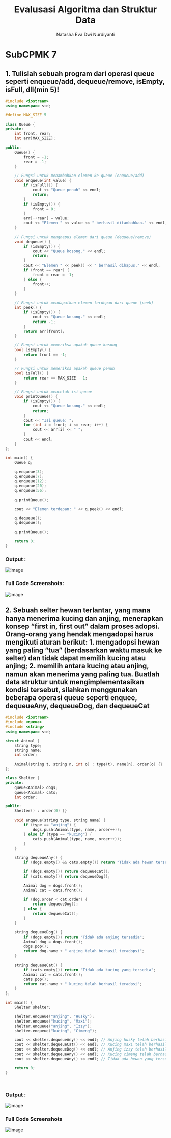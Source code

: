 # <h1 align="center">Evalusasi Algoritma dan Struktur Data</h1>
<p align="center">Natasha Eva Dwi Nurdiyanti</p>


# SubCPMK 7
## 1. Tulislah sebuah program dari operasi queue seperti enqueue/add, dequeue/remove, isEmpty, isFull, dll(min 5)!



```C++
#include <iostream>
using namespace std;

#define MAX_SIZE 5

class Queue {
private:
    int front, rear;
    int arr[MAX_SIZE];

public:
    Queue() {
        front = -1;
        rear = -1;
    }

    // Fungsi untuk menambahkan elemen ke queue (enqueue/add)
    void enqueue(int value) {
        if (isFull()) {
            cout << "Queue penuh" << endl;
            return;
        }
        if (isEmpty()) {
            front = 0;
        }
        arr[++rear] = value;
        cout << "Elemen " << value << " berhasil ditambahkan." << endl;
    }

    // Fungsi untuk menghapus elemen dari queue (dequeue/remove)
    void dequeue() {
        if (isEmpty()) {
            cout << "Queue kosong." << endl;
            return;
        }
        cout << "Elemen " << peek() << " berhasil dihapus." << endl;
        if (front == rear) {
            front = rear = -1;
        } else {
            front++;
        }
    }

    // Fungsi untuk mendapatkan elemen terdepan dari queue (peek)
    int peek() {
        if (isEmpty()) {
            cout << "Queue kosong." << endl;
            return -1;
        }
        return arr[front];
    }

    // Fungsi untuk memeriksa apakah queue kosong
    bool isEmpty() {
        return front == -1;
    }

    // Fungsi untuk memeriksa apakah queue penuh
    bool isFull() {
        return rear == MAX_SIZE - 1;
    }

    // Fungsi untuk mencetak isi queue
    void printQueue() {
        if (isEmpty()) {
            cout << "Queue kosong." << endl;
            return;
        }
        cout << "Isi queue: ";
        for (int i = front; i <= rear; i++) {
            cout << arr[i] << " ";
        }
        cout << endl;
    }
};

int main() {
    Queue q;

    q.enqueue(3);
    q.enqueue(7);
    q.enqueue(12);
    q.enqueue(20);
    q.enqueue(56);

    q.printQueue();

    cout << "Elemen terdepan: " << q.peek() << endl;

    q.dequeue();
    q.dequeue();

    q.printQueue();

    return 0;
}


```

### Output :
![image](https://github.com/NatashaEva/Praktikum-Struktur-Data-Assignment/assets/161322715/5c5524d8-3122-45bc-9293-f698db73ec5d)

### Full Code Screenshots:
![image](https://github.com/NatashaEva/Praktikum-Struktur-Data-Assignment/assets/161322715/ccee876d-2073-4802-a7b5-93fd8e375074)



## 2. Sebuah selter hewan terlantar, yang mana hanya menerima kucing dan anjing, menerapkan konsep “first in, first out” dalam proses adopsi. Orang-orang yang hendak mengadopsi harus mengikuti aturan berikut: 1. mengadopsi hewan yang paling “tua” (berdasarkan waktu masuk ke selter) dan tidak dapat memilih kucing atau anjing; 2. memilih antara kucing atau anjing, namun akan menerima yang paling tua. Buatlah data struktur untuk mengimplementasikan kondisi tersebut, silahkan menggunakan beberapa operasi queue seperti enquee, dequeueAny, dequeueDog, dan dequeueCat  


```C++
#include <iostream>
#include <queue>
#include <string>
using namespace std;

struct Animal {
    string type;
    string name;
    int order;

    Animal(string t, string n, int o) : type(t), name(n), order(o) {}
};

class Shelter {
private:
    queue<Animal> dogs;
    queue<Animal> cats;
    int order;

public:
    Shelter() : order(0) {}

    void enqueue(string type, string name) {
        if (type == "anjing") {
            dogs.push(Animal(type, name, order++));
        } else if (type == "kucing") {
            cats.push(Animal(type, name, order++));
        }
    }

    string dequeueAny() {
        if (dogs.empty() && cats.empty()) return "Tidak ada hewan tersedia";

        if (dogs.empty()) return dequeueCat();
        if (cats.empty()) return dequeueDog();

        Animal dog = dogs.front();
        Animal cat = cats.front();

        if (dog.order < cat.order) {
            return dequeueDog();
        } else {
            return dequeueCat();
        }
    }

    string dequeueDog() {
        if (dogs.empty()) return "Tidak ada anjing tersedia";
        Animal dog = dogs.front();
        dogs.pop();
        return dog.name + " anjing telah berhasil teradopsi";
    }

    string dequeueCat() {
        if (cats.empty()) return "Tidak ada kucing yang tersedia";
        Animal cat = cats.front();
        cats.pop();
        return cat.name + " kucing telah berhasil teradpsi";
    }
};

int main() {
    Shelter shelter;

    shelter.enqueue("anjing", "Husky");
    shelter.enqueue("kucing", "Maxi");
    shelter.enqueue("anjing", "Izzy");
    shelter.enqueue("kucing", "Cimeng");

    cout << shelter.dequeueAny() << endl; // Anjing husky telah berhasil teradopsi
    cout << shelter.dequeueCat() << endl; // Kucing maxi telah berhasil teradopsi
    cout << shelter.dequeueDog() << endl; // Anjing izzy telah berhasil teradopsi
    cout << shelter.dequeueAny() << endl; // Kucing cimeng telah berhasil teradopsi
    cout << shelter.dequeueAny() << endl; // Tidak ada hewan yang tersedia

    return 0;
}




```

### Output :
![image](https://github.com/NatashaEva/Praktikum-Struktur-Data-Assignment/assets/161322715/74cd95b9-18d6-4ccb-88d1-011d9319ac0a)

### Full Code Screenshots
![image](https://github.com/NatashaEva/Praktikum-Struktur-Data-Assignment/assets/161322715/80916202-2b62-42a0-abd1-6111d4aab58f)

